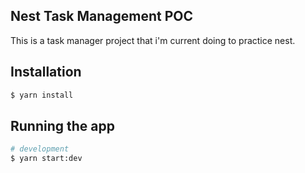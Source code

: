 ## Nest Task Management POC

This is a task manager project that i'm current doing to practice nest.

## Installation

```bash
$ yarn install
```

## Running the app

```bash
# development
$ yarn start:dev